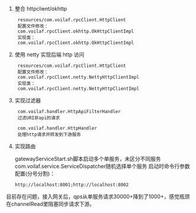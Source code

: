 1. 整合 httpclient/okhttp
   
        resources/com.voilaf.rpcClient.HttpClient
        配置文件修改：
        com.voilaf.rpcClient.okhttp.OkHttpClientImpl
        实现类：
        com.voilaf.rpcClient.okhttp.OkHttpClientImpl

2. 使用 netty 实现后端 http 访问
   
        resources/com.voilaf.rpcClient.HttpClient
        配置文件修改：
        com.voilaf.rpcClient.netty.NettyHttpClientImpl
        实现类：
        com.voilaf.rpcClient.netty.NettyHttpClientImpl

3. 实现过滤器
   
        com.voilaf.handler.HttpApiFilterHandler
        过滤URI非api的请求
   
        com.voilaf.handler.HttpHandler
        处理http请求并转发到下游服务
   
4. 实现路由
    
   gatewayServiceStart.sh脚本启动多个单服务，未区分不同服务
   com.voilaf.service.ServiceDispatcher随机选择单个服务
   启动时命令行参数配置(分号分割)：
   ```
   http://localhost:8001;http://localhost:8002
   ```
   
目前存在问题，接入网关后，qps从单服务请求30000+降到了1000+，感觉瓶颈在channelRead里阻塞同步请求下游。